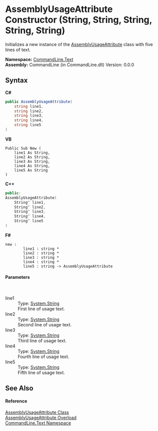 # AssemblyUsageAttribute Constructor (String, String, String, String, String)
 

Initializes a new instance of the <a href="T_CommandLine_Text_AssemblyUsageAttribute">AssemblyUsageAttribute</a> class with five lines of text.

**Namespace:**&nbsp;<a href="N_CommandLine_Text">CommandLine.Text</a><br />**Assembly:**&nbsp;CommandLine (in CommandLine.dll) Version: 0.0.0

## Syntax

**C#**<br />
``` C#
public AssemblyUsageAttribute(
	string line1,
	string line2,
	string line3,
	string line4,
	string line5
)
```

**VB**<br />
``` VB
Public Sub New ( 
	line1 As String,
	line2 As String,
	line3 As String,
	line4 As String,
	line5 As String
)
```

**C++**<br />
``` C++
public:
AssemblyUsageAttribute(
	String^ line1, 
	String^ line2, 
	String^ line3, 
	String^ line4, 
	String^ line5
)
```

**F#**<br />
``` F#
new : 
        line1 : string * 
        line2 : string * 
        line3 : string * 
        line4 : string * 
        line5 : string -> AssemblyUsageAttribute
```


#### Parameters
&nbsp;<dl><dt>line1</dt><dd>Type: <a href="https://docs.microsoft.com/dotnet/api/system.string" target="_blank">System.String</a><br />First line of usage text.</dd><dt>line2</dt><dd>Type: <a href="https://docs.microsoft.com/dotnet/api/system.string" target="_blank">System.String</a><br />Second line of usage text.</dd><dt>line3</dt><dd>Type: <a href="https://docs.microsoft.com/dotnet/api/system.string" target="_blank">System.String</a><br />Third line of usage text.</dd><dt>line4</dt><dd>Type: <a href="https://docs.microsoft.com/dotnet/api/system.string" target="_blank">System.String</a><br />Fourth line of usage text.</dd><dt>line5</dt><dd>Type: <a href="https://docs.microsoft.com/dotnet/api/system.string" target="_blank">System.String</a><br />Fifth line of usage text.</dd></dl>

## See Also


#### Reference
<a href="T_CommandLine_Text_AssemblyUsageAttribute">AssemblyUsageAttribute Class</a><br /><a href="Overload_CommandLine_Text_AssemblyUsageAttribute__ctor">AssemblyUsageAttribute Overload</a><br /><a href="N_CommandLine_Text">CommandLine.Text Namespace</a><br />